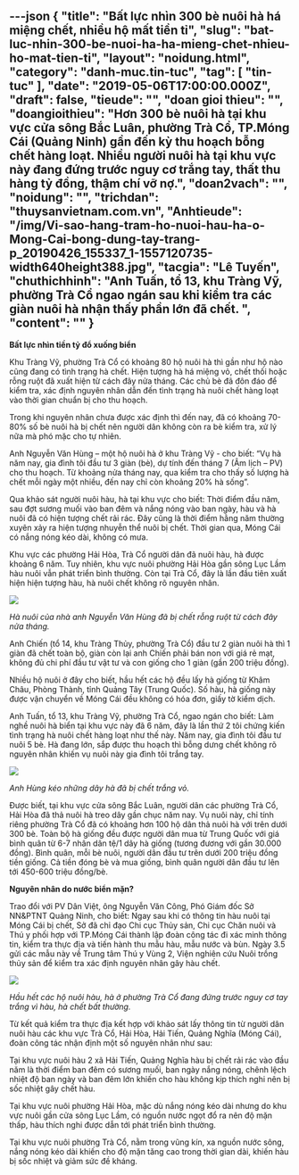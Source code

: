 ---json
{
    "title": "Bất lực nhìn 300 bè nuôi hà há miệng chết, nhiều hộ mất tiền tỉ",
    "slug": "bat-luc-nhin-300-be-nuoi-ha-ha-mieng-chet-nhieu-ho-mat-tien-ti",
    "layout": "noidung.html",
    "category": "danh-muc.tin-tuc",
    "tag": [
        "tin-tuc"
    ],
    "date": "2019-05-06T17:00:00.000Z",
    "draft": false,
    "tieude": "",
    "doan gioi thieu": "",
    "doangioithieu": "Hơn 300 bè nuôi hà tại khu vực cửa sông Bắc Luân, phường Trà Cổ, TP.Móng Cái (Quảng Ninh) gần đến kỳ thu hoạch bỗng chết hàng loạt. Nhiều người nuôi hà tại khu vực này đang đứng trước nguy cơ trắng tay, thất thu hàng tỷ đồng, thậm chí vỡ nợ.",
    "doan2vach": "",
    "noidung": "",
    "trichdan": "thuysanvietnam.com.vn",
    "Anhtieude": "/img/Vi-sao-hang-tram-ho-nuoi-hau-ha-o-Mong-Cai-bong-dung-tay-trang-p_20190426_155337_1-1557120735-width640height388.jpg",
    "tacgia": "Lê Tuyến",
    "chuthichhinh": "Anh Tuấn, tổ 13, khu Tràng Vỹ, phường Trà Cổ ngao ngán sau khi kiểm tra các giàn nuôi hà nhận thấy phần lớn đã chết.  ",
    "__content__": ""
}
---
<p><strong>Bất lực nh&igrave;n tiền tỷ đổ xuống biển</strong></p>

<p>Khu Tr&agrave;ng Vỹ, phường Tr&agrave; Cổ c&oacute; khoảng 80 hộ nu&ocirc;i h&agrave; th&igrave; gần như hộ n&agrave;o cũng đang c&oacute; t&igrave;nh trạng h&agrave; chết. Hiện tượng h&agrave; h&aacute; miệng vỏ, chết thối hoặc rỗng ruột đ&atilde; xuất hiện từ c&aacute;ch đ&acirc;y nửa th&aacute;ng. C&aacute;c chủ b&egrave; đ&atilde; đ&ocirc;n đ&aacute;o để kiểm tra, x&aacute;c định nguy&ecirc;n nh&acirc;n dẫn đến t&igrave;nh trạng h&agrave; nu&ocirc;i chết h&agrave;ng loạt v&agrave;o thời gian chuẩn bị cho thu hoạch.</p>

<p>Trong khi nguy&ecirc;n nh&acirc;n chưa được x&aacute;c định th&igrave; đến nay, đ&atilde; c&oacute; khoảng 70-80% số b&egrave; nu&ocirc;i h&agrave; bị chết n&ecirc;n người d&acirc;n kh&ocirc;ng c&ograve;n ra b&egrave; kiểm tra, xử l&yacute; nữa m&agrave; ph&oacute; mặc cho tự nhi&ecirc;n.</p>

<p>Anh Nguyễn Văn H&ugrave;ng &ndash; một hộ nu&ocirc;i h&agrave; ở khu Tr&agrave;ng Vỹ - cho biết: &ldquo;Vụ h&agrave; năm nay, gia đ&igrave;nh t&ocirc;i đầu tư 3 gi&agrave;n (b&egrave;), dự t&iacute;nh đến th&aacute;ng 7 (&Acirc;m lịch &ndash; PV) cho thu hoạch. Từ khoảng nửa th&aacute;ng nay, qua kiểm tra cho thấy&nbsp;số lượng h&agrave; chết mỗi ng&agrave;y một nhiều, đến nay chỉ c&ograve;n khoảng 20% h&agrave; sống&rdquo;.</p>

<p>Qua khảo s&aacute;t người nu&ocirc;i h&agrave;u, h&agrave; tại khu vực cho biết: Thời điểm đầu năm, sau đợt sương muối v&agrave;o ban đ&ecirc;m v&agrave; nắng n&oacute;ng v&agrave;o ban ng&agrave;y, h&agrave;u v&agrave; h&agrave; nu&ocirc;i đ&atilde; c&oacute; hiện tượng chết rải r&aacute;c. Đ&acirc;y cũng l&agrave; thời điểm hằng năm thường xuy&ecirc;n xảy ra hiện tượng nhuyễn thể nu&ocirc;i bị chết. Thời gian qua, M&oacute;ng C&aacute;i c&oacute; nắng n&oacute;ng k&eacute;o d&agrave;i, kh&ocirc;ng c&oacute; mưa.</p>

<p>Khu vực c&aacute;c phường Hải H&ograve;a, Tr&agrave; Cổ người d&acirc;n đ&atilde; nu&ocirc;i h&agrave;u, h&agrave; được khoảng 6 năm. Tuy nhi&ecirc;n, khu vực nu&ocirc;i phường Hải H&ograve;a gần s&ocirc;ng Lục Lầm h&agrave;u nu&ocirc;i vẫn ph&aacute;t triển b&igrave;nh thường. C&ograve;n tại Tr&agrave; Cổ, đ&acirc;y l&agrave; lần đầu ti&ecirc;n xuất hiện hiện tượng h&agrave;u, h&agrave; nu&ocirc;i chết kh&ocirc;ng r&otilde; nguy&ecirc;n nh&acirc;n.</p>

<p><img src="http://streaming1.danviet.vn/upload/2-2019/images/2019-05-06/Vi-sao-hang-tram-ho-nuoi-hau-ha-o-Mong-Cai-bong-dung-tay-trang-p_20190426_151111-1557120817-width640height480.jpg" /></p>

<p><em>H&agrave; nu&ocirc;i của nh&agrave; anh Nguyễn Văn H&ugrave;ng đ&atilde; bị chết rỗng ruột từ c&aacute;ch đ&acirc;y nửa th&aacute;ng.&nbsp;</em></p>

<p>Anh Chiến (tổ 14, khu Tr&agrave;ng Thủy, phường Tr&agrave; Cổ) đầu tư 2 gi&agrave;n nu&ocirc;i h&agrave; th&igrave; 1 gi&agrave;n đ&atilde; chết to&agrave;n bộ, gi&agrave;n c&ograve;n lại anh Chiến phải b&aacute;n non với gi&aacute; rẻ mạt, kh&ocirc;ng đủ chi ph&iacute; đầu tư vật tư v&agrave; con giống cho 1 gi&agrave;n (gần 200 triệu đồng).</p>

<p>Nhiều hộ nu&ocirc;i ở đ&acirc;y cho biết, hầu&nbsp;hết c&aacute;c hộ đều lấy h&agrave; giống từ Kh&acirc;m Ch&acirc;u, Ph&ograve;ng Th&agrave;nh, tỉnh Quảng T&acirc;y (Trung Quốc). Số h&agrave;u, h&agrave; giống n&agrave;y được vận chuyển về M&oacute;ng C&aacute;i đều kh&ocirc;ng c&oacute; h&oacute;a đơn, giấy tờ kiểm dịch.</p>

<p>Anh Tuấn, tổ 13, khu Tr&agrave;ng Vỹ, phường Tr&agrave; Cổ, ngao ng&aacute;n cho biết: L&agrave;m nghề nu&ocirc;i h&agrave; biển tại khu vực n&agrave;y đ&atilde; 6 năm, đ&acirc;y l&agrave; lần thứ 2 t&ocirc;i chứng kiến t&igrave;nh trạng h&agrave; nu&ocirc;i chết h&agrave;ng loạt như thế n&agrave;y. Năm nay, gia đ&igrave;nh t&ocirc;i đầu tư nu&ocirc;i 5 b&egrave;. H&agrave; đang lớn, sắp được thu hoạch th&igrave; bỗng dưng chết kh&ocirc;ng r&otilde; nguy&ecirc;n nh&acirc;n khiến vụ nu&ocirc;i n&agrave;y gia đ&igrave;nh t&ocirc;i trắng tay.</p>

<p><img src="http://streaming1.danviet.vn/upload/2-2019/images/2019-05-06/Vi-sao-hang-tram-ho-nuoi-hau-ha-o-Mong-Cai-bong-dung-tay-trang-p_20190426_151012-1557120863-width640height480.jpg" /></p>

<p><em>Anh H&ugrave;ng k&eacute;o những d&acirc;y h&agrave; đ&atilde; bị chết trắng vỏ.&nbsp;</em></p>

<p>Được biết, tại khu vực cửa s&ocirc;ng Bắc Lu&acirc;n, người d&acirc;n c&aacute;c phường Tr&agrave; Cổ, Hải H&ograve;a đ&atilde; thả nu&ocirc;i h&agrave; treo d&acirc;y gần chục năm nay. Vụ nu&ocirc;i n&agrave;y, chỉ t&iacute;nh ri&ecirc;ng phường Tr&agrave; Cổ đ&atilde; c&oacute; khoảng hơn 100 hộ d&acirc;n thả nu&ocirc;i h&agrave; với tr&ecirc;n dưới 300 b&egrave;. To&agrave;n bộ h&agrave; giống đều được người d&acirc;n mua từ Trung Quốc với gi&aacute; b&igrave;nh qu&acirc;n từ 6-7 nh&acirc;n d&acirc;n tệ/1 d&acirc;y h&agrave; giống (tương đương với gần 30.000 đồng). B&igrave;nh qu&acirc;n, mỗi b&egrave; nu&ocirc;i, người d&acirc;n đầu tư tr&ecirc;n dưới 200 triệu đồng tiền giống. Cả tiền đ&oacute;ng b&egrave; v&agrave; mua giống, b&igrave;nh qu&acirc;n người d&acirc;n đầu tư l&ecirc;n tới&nbsp;450-600 triệu đồng/b&egrave;.</p>

<p><strong>Nguy&ecirc;n nh&acirc;n do nước biển mặn?</strong></p>

<p>Trao đổi với PV D&acirc;n Việt, &ocirc;ng Nguyễn Văn C&ocirc;ng, Ph&oacute; Gi&aacute;m đốc Sở NN&amp;PTNT Quảng Ninh, cho biết: Ngay sau khi c&oacute; th&ocirc;ng tin h&agrave;u nu&ocirc;i tại M&oacute;ng C&aacute;i bị chết, Sở đ&atilde; chỉ đạo Chi cục Thủy sản, Chi cục Chăn nu&ocirc;i v&agrave; Th&uacute; y phối hợp với TP.M&oacute;ng C&aacute;i th&agrave;nh lập đo&agrave;n c&ocirc;ng t&aacute;c đi x&aacute;c minh th&ocirc;ng tin, kiểm tra thực địa v&agrave; tiến h&agrave;nh thu mẫu h&agrave;u, mẫu nước v&agrave; b&ugrave;n. Ng&agrave;y 3.5 gửi c&aacute;c mẫu n&agrave;y về Trung t&acirc;m Th&uacute; y V&ugrave;ng 2, Viện nghi&ecirc;n cứu Nu&ocirc;i trồng thủy sản để kiểm tra x&aacute;c định nguy&ecirc;n nh&acirc;n g&acirc;y h&agrave;u chết.</p>

<p><img src="http://streaming1.danviet.vn/upload/2-2019/images/2019-05-06/Vi-sao-hang-tram-ho-nuoi-hau-ha-o-Mong-Cai-bong-dung-tay-trang-p_20190426_151842-1557120942-width640height365.jpg" /></p>

<p><em>Hầu hết c&aacute;c hộ nu&ocirc;i h&agrave;u, h&agrave; ở phường Tr&agrave; Cổ đang đứng trước nguy cơ tay trắng v&igrave; h&agrave;u, h&agrave; chết bất thường.&nbsp;</em></p>

<p>Từ kết quả kiểm tra thực địa kết hợp với khảo s&aacute;t lấy th&ocirc;ng tin từ người d&acirc;n nu&ocirc;i h&agrave;u c&aacute;c khu vực Tr&agrave; Cổ, Hải H&ograve;a, Hải Tiến, Quảng Nghĩa (M&oacute;ng C&aacute;i), đo&agrave;n c&ocirc;ng t&aacute;c nhận định một số nguy&ecirc;n nh&acirc;n như sau:</p>

<p>Tại khu vực nu&ocirc;i h&agrave;u 2 x&atilde; Hải Tiến, Quảng Nghĩa h&agrave;u bị chết rải r&aacute;c v&agrave;o đầu năm l&agrave; thời điểm ban đ&ecirc;m c&oacute; sương muối, ban ng&agrave;y nắng n&oacute;ng, ch&ecirc;nh lệch nhiệt độ ban ng&agrave;y v&agrave; ban đ&ecirc;m lớn khiến cho h&agrave;u kh&ocirc;ng kịp th&iacute;ch nghi n&ecirc;n bị sốc nhiệt g&acirc;y chết h&agrave;u.</p>

<p>Tại khu vực nu&ocirc;i phường Hải H&ograve;a, mặc d&ugrave; nắng n&oacute;ng k&eacute;o d&agrave;i nhưng do khu vực nu&ocirc;i gần cửa s&ocirc;ng Lục Lầm, c&oacute; nguồn nước ngọt đổ ra n&ecirc;n độ mặn thấp, h&agrave;u th&iacute;ch nghi được dẫn tới ph&aacute;t triển b&igrave;nh thường.</p>

<p>Tại khu vực nu&ocirc;i phường Tr&agrave; Cổ, nằm trong vũng k&iacute;n, xa nguồn nước s&ocirc;ng, nắng n&oacute;ng k&eacute;o d&agrave;i khiến cho độ mặn tăng cao trong thời gian d&agrave;i, khiến h&agrave;u bị sốc nhiệt v&agrave; giảm sức đề kh&aacute;ng.</p>
